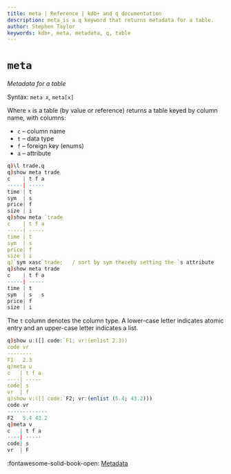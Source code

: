 ```yaml
---
title: meta | Reference | kdb+ and q documentation
description: meta is a q keyword that returns metadata for a table.
author: Stephen Taylor
keywords: kdb+, meta, metadata, q, table
---
```

# `meta`




_Metadata for a table_

Syntax: `meta x`, `meta[x]`

Where `x` is a table (by value or reference) returns a table keyed by column name, with columns:

-   `c` – column name
-   `t` – data type
-   `f` – foreign key (enums)
-   `a` – attribute

```q
q)\l trade.q
q)show meta trade
c    | t f a
-----| -----
time | t
sym  | s
price| f
size | i
q)show meta `trade
c    | t f a
-----| -----
time | t
sym  | s
price| f
size | i
q)`sym xasc`trade;   / sort by sym thereby setting the `s attribute
q)show meta trade
c    | t f a
-----| -----
time | t
sym  | s   s
price| f
size | i
```

The `t` column denotes the column type. A lower-case letter indicates atomic entry and an upper-case letter indicates a list.

```q
q)show u:([] code:`F1; vr:(enlist 2.3))
code vr
--------
F1   2.3
q)meta u
c   | t f a
----| -----
code| s
vr  | f
q)show v:([] code:`F2; vr:(enlist (5.4; 43.2)))
code vr
-------------
F2   5.4 43.2
q)meta v
c   | t f a
----| -----
code| s
vr  | F
```


:fontawesome-solid-book-open:
[Metadata](../basics/metadata.md)